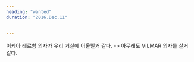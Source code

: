```yaml
---
heading: "wanted"
duration: "2016.Dec.11"


---
```


이케아 레르함 의자가 우리 거실에 어울릴거 같다. -> 아무래도 VILMAR 의자를 살거 같다.

